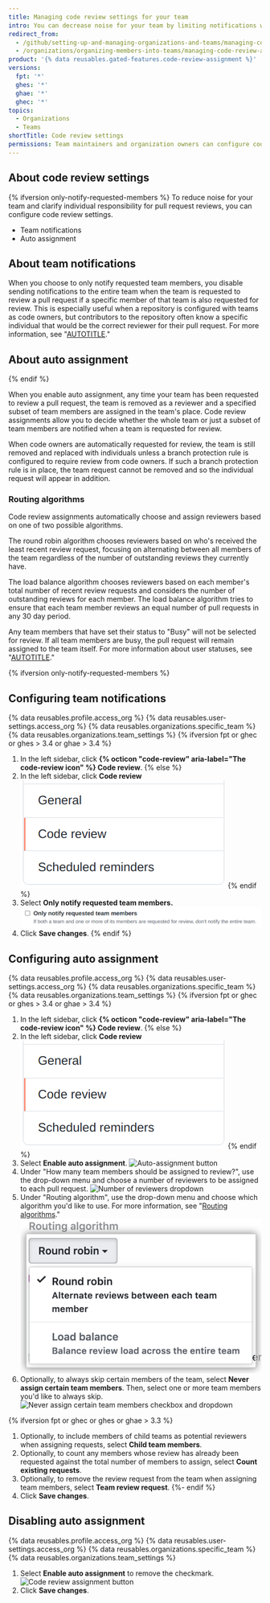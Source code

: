 ```yaml
---
title: Managing code review settings for your team
intro: You can decrease noise for your team by limiting notifications when your team is requested to review a pull request.
redirect_from:
  - /github/setting-up-and-managing-organizations-and-teams/managing-code-review-assignment-for-your-team
  - /organizations/organizing-members-into-teams/managing-code-review-assignment-for-your-team
product: '{% data reusables.gated-features.code-review-assignment %}'
versions:
  fpt: '*'
  ghes: '*'
  ghae: '*'
  ghec: '*'
topics:
  - Organizations
  - Teams
shortTitle: Code review settings
permissions: Team maintainers and organization owners can configure code review settings.
---
```


## About code review settings

{% ifversion only-notify-requested-members %}
To reduce noise for your team and clarify individual responsibility for pull request reviews, you can configure code review settings.

- Team notifications
- Auto assignment

## About team notifications

When you choose to only notify requested team members, you disable sending notifications to the entire team when the team is requested to review a pull request if a specific member of that team is also requested for review. This is especially useful when a repository is configured with teams as code owners, but contributors to the repository often know a specific individual that would be the correct reviewer for their pull request. For more information, see "[AUTOTITLE](/repositories/managing-your-repositorys-settings-and-features/customizing-your-repository/about-code-owners)."

## About auto assignment
{% endif %}

When you enable auto assignment, any time your team has been requested to review a pull request, the team is removed as a reviewer and a specified subset of team members are assigned in the team's place. Code review assignments allow you to decide whether the whole team or just a subset of team members are notified when a team is requested for review.

When code owners are automatically requested for review, the team is still removed and replaced with individuals unless a branch protection rule is configured to require review from code owners. If such a branch protection rule is in place, the team request cannot be removed and so the individual request will appear in addition.

### Routing algorithms

Code review assignments automatically choose and assign reviewers based on one of two possible algorithms. 

The round robin algorithm chooses reviewers based on who's received the least recent review request, focusing on alternating between all members of the team regardless of the number of outstanding reviews they currently have. 

The load balance algorithm chooses reviewers based on each member's total number of recent review requests and considers the number of outstanding reviews for each member. The load balance algorithm tries to ensure that each team member reviews an equal number of pull requests in any 30 day period.

Any team members that have set their status to "Busy" will not be selected for review. If all team members are busy, the pull request will remain assigned to the team itself. For more information about user statuses, see "[AUTOTITLE](/account-and-profile/setting-up-and-managing-your-github-profile/customizing-your-profile/personalizing-your-profile#setting-a-status)."

{% ifversion only-notify-requested-members %}
## Configuring team notifications

{% data reusables.profile.access_org %}
{% data reusables.user-settings.access_org %}
{% data reusables.organizations.specific_team %}
{% data reusables.organizations.team_settings %}
{% ifversion fpt or ghec or ghes > 3.4 or ghae > 3.4 %}
1. In the left sidebar, click **{% octicon "code-review" aria-label="The code-review icon" %} Code review**.
{% else %}
1. In the left sidebar, click **Code review**
![Code review button](/assets/images/help/teams/review-button.png)
{% endif %}
1. Select **Only notify requested team members.**
![Code review team notifications](/assets/images/help/teams/review-assignment-notifications.png)
1. Click **Save changes**.
{% endif %}

## Configuring auto assignment
{% data reusables.profile.access_org %}
{% data reusables.user-settings.access_org %}
{% data reusables.organizations.specific_team %}
{% data reusables.organizations.team_settings %}
{% ifversion fpt or ghec or ghes > 3.4 or ghae > 3.4 %}
1. In the left sidebar, click **{% octicon "code-review" aria-label="The code-review icon" %} Code review**.
{% else %}
1. In the left sidebar, click **Code review**
![Code review button](/assets/images/help/teams/review-button.png)
{% endif %}
1. Select **Enable auto assignment**.
![Auto-assignment button](/assets/images/help/teams/review-assignment-enable.png)
1. Under "How many team members should be assigned to review?", use the drop-down menu and choose a number of reviewers to be assigned to each pull request.
![Number of reviewers dropdown](/assets/images/help/teams/review-assignment-number.png)
1. Under "Routing algorithm", use the drop-down menu and choose which algorithm you'd like to use. For more information, see "[Routing algorithms](#routing-algorithms)."
![Routing algorithm dropdown](/assets/images/help/teams/review-assignment-algorithm.png)
1. Optionally, to always skip certain members of the team, select **Never assign certain team members**. Then, select one or more team members you'd like to always skip.
![Never assign certain team members checkbox and dropdown](/assets/images/help/teams/review-assignment-skip-members.png)

{% ifversion fpt or ghec or ghes or ghae > 3.3 %}
1. Optionally, to include members of child teams as potential reviewers when assigning requests, select **Child team members**.
1. Optionally, to count any members whose review has already been requested against the total number of members to assign, select **Count existing requests**.
1. Optionally, to remove the review request from the team when assigning team members, select **Team review request**.
{%- endif %}
1. Click **Save changes**.

## Disabling auto assignment
{% data reusables.profile.access_org %}
{% data reusables.user-settings.access_org %}
{% data reusables.organizations.specific_team %}
{% data reusables.organizations.team_settings %}
1. Select **Enable auto assignment** to remove the checkmark.
![Code review assignment button](/assets/images/help/teams/review-assignment-enable.png)
1. Click **Save changes**.
